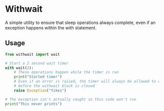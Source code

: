 # Withwait

A simple utility to ensure that sleep operations always complete, even if an
exception happens within the with statement.

## Usage

```py
from withwait import wait

# Start a 2 second wait timer
with wait(2):
    # These operations happen while the timer is run
    print("Started timer")
    # Even if an error is raised, the timer will always be allowed to complete
    # before the withwait block is closed
    raise Exception("Yikes")

# The exception isn't actually caught so this code won't run
print("This never prints")
```
